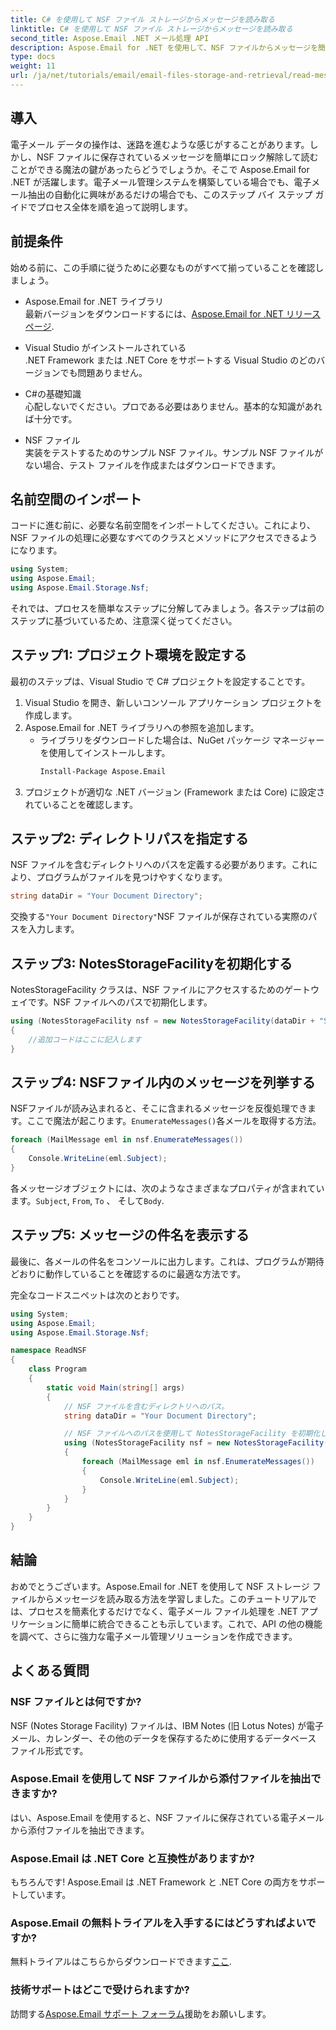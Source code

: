 ```yaml
---
title: C# を使用して NSF ファイル ストレージからメッセージを読み取る
linktitle: C# を使用して NSF ファイル ストレージからメッセージを読み取る
second_title: Aspose.Email .NET メール処理 API
description: Aspose.Email for .NET を使用して、NSF ファイルからメッセージを簡単に読み取ります。このステップバイステップのチュートリアルでは、実用的な C# の例を使用して電子メール データの抽出を簡素化します。
type: docs
weight: 11
url: /ja/net/tutorials/email/email-files-storage-and-retrieval/read-messages-from-nsf-files-storage/
---
```

## 導入

電子メール データの操作は、迷路を進むような感じがすることがあります。しかし、NSF ファイルに保存されているメッセージを簡単にロック解除して読むことができる魔法の鍵があったらどうでしょうか。そこで Aspose.Email for .NET が活躍します。電子メール管理システムを構築している場合でも、電子メール抽出の自動化に興味があるだけの場合でも、このステップ バイ ステップ ガイドでプロセス全体を順を追って説明します。

## 前提条件

始める前に、この手順に従うために必要なものがすべて揃っていることを確認しましょう。

- Aspose.Email for .NET ライブラリ  
  最新バージョンをダウンロードするには、[Aspose.Email for .NET リリース ページ](https://releases.aspose.com/email/net/).

- Visual Studio がインストールされている  
  .NET Framework または .NET Core をサポートする Visual Studio のどのバージョンでも問題ありません。

- C#の基礎知識  
  心配しないでください。プロである必要はありません。基本的な知識があれば十分です。

- NSF ファイル  
  実装をテストするためのサンプル NSF ファイル。サンプル NSF ファイルがない場合、テスト ファイルを作成またはダウンロードできます。

## 名前空間のインポート

コードに進む前に、必要な名前空間をインポートしてください。これにより、NSF ファイルの処理に必要なすべてのクラスとメソッドにアクセスできるようになります。

```csharp
using System;
using Aspose.Email;
using Aspose.Email.Storage.Nsf;
```

それでは、プロセスを簡単なステップに分解してみましょう。各ステップは前のステップに基づいているため、注意深く従ってください。

## ステップ1: プロジェクト環境を設定する

最初のステップは、Visual Studio で C# プロジェクトを設定することです。

1. Visual Studio を開き、新しいコンソール アプリケーション プロジェクトを作成します。
2. Aspose.Email for .NET ライブラリへの参照を追加します。
   - ライブラリをダウンロードした場合は、NuGet パッケージ マネージャーを使用してインストールします。
     ```bash
     Install-Package Aspose.Email
     ```
3. プロジェクトが適切な .NET バージョン (Framework または Core) に設定されていることを確認します。

## ステップ2: ディレクトリパスを指定する

NSF ファイルを含むディレクトリへのパスを定義する必要があります。これにより、プログラムがファイルを見つけやすくなります。

```csharp
string dataDir = "Your Document Directory";
```

交換する`"Your Document Directory"`NSF ファイルが保存されている実際のパスを入力します。

## ステップ3: NotesStorageFacilityを初期化する

NotesStorageFacility クラスは、NSF ファイルにアクセスするためのゲートウェイです。NSF ファイルへのパスで初期化します。

```csharp
using (NotesStorageFacility nsf = new NotesStorageFacility(dataDir + "SampleNSF.nsf"))
{
    //追加コードはここに記入します
}
```

## ステップ4: NSFファイル内のメッセージを列挙する

NSFファイルが読み込まれると、そこに含まれるメッセージを反復処理できます。ここで魔法が起こります。`EnumerateMessages()`各メールを取得する方法。

```csharp
foreach (MailMessage eml in nsf.EnumerateMessages())
{
    Console.WriteLine(eml.Subject);
}
```

各メッセージオブジェクトには、次のようなさまざまなプロパティが含まれています。`Subject`, `From`, `To` 、 そして`Body`.

## ステップ5: メッセージの件名を表示する

最後に、各メールの件名をコンソールに出力します。これは、プログラムが期待どおりに動作していることを確認するのに最適な方法です。

完全なコードスニペットは次のとおりです。

```csharp
using System;
using Aspose.Email;
using Aspose.Email.Storage.Nsf;

namespace ReadNSF
{
    class Program
    {
        static void Main(string[] args)
        {
            // NSF ファイルを含むディレクトリへのパス。
            string dataDir = "Your Document Directory";

            // NSF ファイルへのパスを使用して NotesStorageFacility を初期化します。
            using (NotesStorageFacility nsf = new NotesStorageFacility(dataDir + "SampleNSF.nsf"))
            {
                foreach (MailMessage eml in nsf.EnumerateMessages())
                {
                    Console.WriteLine(eml.Subject);
                }
            }
        }
    }
}
```

## 結論

おめでとうございます。Aspose.Email for .NET を使用して NSF ストレージ ファイルからメッセージを読み取る方法を学習しました。このチュートリアルでは、プロセスを簡素化するだけでなく、電子メール ファイル処理を .NET アプリケーションに簡単に統合できることも示しています。これで、API の他の機能を調べて、さらに強力な電子メール管理ソリューションを作成できます。

## よくある質問

### NSF ファイルとは何ですか?  
NSF (Notes Storage Facility) ファイルは、IBM Notes (旧 Lotus Notes) が電子メール、カレンダー、その他のデータを保存するために使用するデータベース ファイル形式です。

### Aspose.Email を使用して NSF ファイルから添付ファイルを抽出できますか?  
はい、Aspose.Email を使用すると、NSF ファイルに保存されている電子メールから添付ファイルを抽出できます。

### Aspose.Email は .NET Core と互換性がありますか?  
もちろんです! Aspose.Email は .NET Framework と .NET Core の両方をサポートしています。

### Aspose.Email の無料トライアルを入手するにはどうすればよいですか?  
無料トライアルはこちらからダウンロードできます[ここ](https://releases.aspose.com/).

### 技術サポートはどこで受けられますか?  
訪問する[Aspose.Email サポート フォーラム](https://forum.aspose.com/c/email/12/)援助をお願いします。